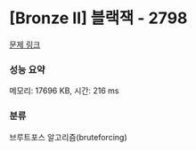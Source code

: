 # [Bronze II] 블랙잭 - 2798 

[문제 링크](https://www.acmicpc.net/problem/2798) 

### 성능 요약

메모리: 17696 KB, 시간: 216 ms

### 분류

브루트포스 알고리즘(bruteforcing)

